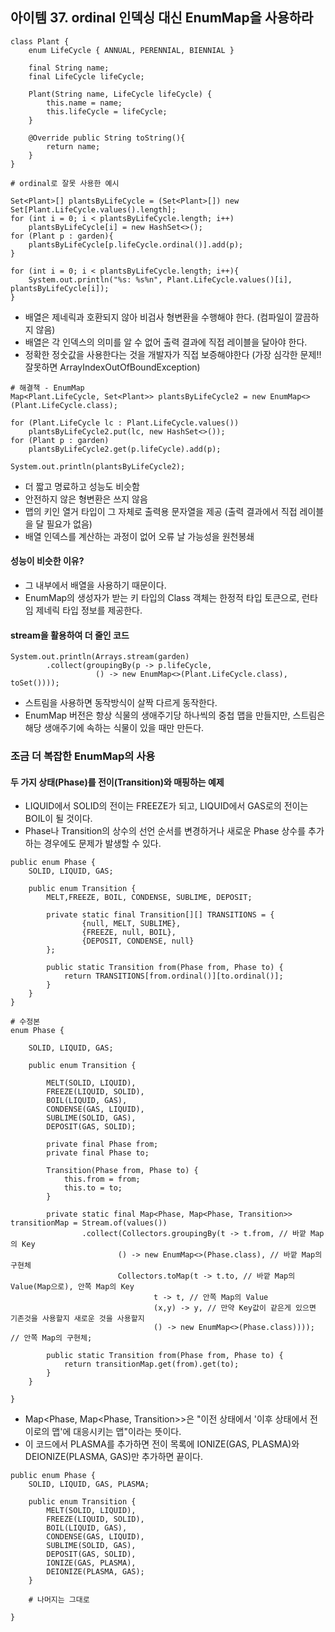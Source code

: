 ## 아이템 37. ordinal 인덱싱 대신 EnumMap을 사용하라
```
class Plant {
    enum LifeCycle { ANNUAL, PERENNIAL, BIENNIAL }

    final String name;
    final LifeCycle lifeCycle;
    
    Plant(String name, LifeCycle lifeCycle) {
        this.name = name;
        this.lifeCycle = lifeCycle;
    }
    
    @Override public String toString(){
        return name;
    }
}

# ordinal로 잘못 사용한 예시

Set<Plant>[] plantsByLifeCycle = (Set<Plant>[]) new Set[Plant.LifeCycle.values().length];
for (int i = 0; i < plantsByLifeCycle.length; i++)
	plantsByLifeCycle[i] = new HashSet<>();
for (Plant p : garden){
	plantsByLifeCycle[p.lifeCycle.ordinal()].add(p);
}

for (int i = 0; i < plantsByLifeCycle.length; i++){
	System.out.println("%s: %s%n", Plant.LifeCycle.values()[i], plantsByLifeCycle[i]);
}
```
- 배열은 제네릭과 호환되지 않아 비검사 형변환을 수행해야 한다. (컴파일이 깔끔하지 않음)
- 배열은 각 인덱스의 의미를 알 수 없어 출력 결과에 직접 레이블을 달아야 한다.
- 정확한 정숫값을 사용한다는 것을 개발자가 직접 보증해야한다 (가장 심각한 문제!! 잘못하면 ArrayIndexOutOfBoundException)

```
# 해결책 - EnumMap
Map<Plant.LifeCycle, Set<Plant>> plantsByLifeCycle2 = new EnumMap<>(Plant.LifeCycle.class);

for (Plant.LifeCycle lc : Plant.LifeCycle.values())
	plantsByLifeCycle2.put(lc, new HashSet<>());
for (Plant p : garden)
	plantsByLifeCycle2.get(p.lifeCycle).add(p);

System.out.println(plantsByLifeCycle2);
```
- 더 짧고 명료하고 성능도 비슷함
- 안전하지 않은 형변환은 쓰지 않음
- 맵의 키인 열거 타입이 그 자체로 출력용 문자열을 제공 (출력 결과에서 직접 레이블을 달 필요가 없음)
- 배열 인덱스를 계산하는 과정이 없어 오류 날 가능성을 원천봉쇄


#### 성능이 비슷한 이유?
- 그 내부에서 배열을 사용하기 때문이다.
- EnumMap의 생성자가 받는 키 타입의 Class 객체는 한정적 타입 토큰으로, 런타임 제네릭 타입 정보를 제공한다.


#### stream을 활용하여 더 줄인 코드
```
System.out.println(Arrays.stream(garden)
		.collect(groupingBy(p -> p.lifeCycle,
	  			   () -> new EnumMap<>(Plant.LifeCycle.class), toSet())));
```
- 스트림을 사용하면 동작방식이 살짝 다르게 동작한다.
- EnumMap 버전은 항상 식물의 생애주기당 하나씩의 중첩 맵을 만들지만, 스트림은 해당 생애주기에 속하는 식물이 있을 때만 만든다.


### 조금 더 복잡한 EnumMap의 사용
#### 두 가지 상태(Phase)를 전이(Transition)와 매핑하는 예제
- LIQUID에서 SOLID의 전이는 FREEZE가 되고, LIQUID에서 GAS로의 전이는 BOIL이 될 것이다.
- Phase나 Transition의 상수의 선언 순서를 변경하거나 새로운 Phase 상수를 추가하는 경우에도 문제가 발생할 수 있다.

```
public enum Phase {
    SOLID, LIQUID, GAS;

    public enum Transition {
        MELT,FREEZE, BOIL, CONDENSE, SUBLIME, DEPOSIT;

        private static final Transition[][] TRANSITIONS = {
                {null, MELT, SUBLIME},
                {FREEZE, null, BOIL},
                {DEPOSIT, CONDENSE, null}
        };

        public static Transition from(Phase from, Phase to) {
            return TRANSITIONS[from.ordinal()][to.ordinal()];
        }
    }
}

# 수정본
enum Phase {

    SOLID, LIQUID, GAS;

    public enum Transition {
        
        MELT(SOLID, LIQUID),
        FREEZE(LIQUID, SOLID),
        BOIL(LIQUID, GAS),
        CONDENSE(GAS, LIQUID),
        SUBLIME(SOLID, GAS),
        DEPOSIT(GAS, SOLID);

        private final Phase from;
        private final Phase to;

        Transition(Phase from, Phase to) {
            this.from = from;
            this.to = to;
        }

        private static final Map<Phase, Map<Phase, Transition>> transitionMap = Stream.of(values())
                .collect(Collectors.groupingBy(t -> t.from, // 바깥 Map의 Key
                        () -> new EnumMap<>(Phase.class), // 바깥 Map의 구현체
                        Collectors.toMap(t -> t.to, // 바깥 Map의 Value(Map으로), 안쪽 Map의 Key
                                t -> t, // 안쪽 Map의 Value
                                (x,y) -> y, // 만약 Key값이 같은게 있으면 기존것을 사용할지 새로운 것을 사용할지
                                () -> new EnumMap<>(Phase.class)))); // 안쪽 Map의 구현체;

        public static Transition from(Phase from, Phase to) {
            return transitionMap.get(from).get(to);
        }
    }

}
```
- Map<Phase, Map<Phase, Transition>>은 "이전 상태에서 '이후 상태에서 전이로의 맵'에 대응시키는 맵"이라는 뜻이다.
- 이 코드에서 PLASMA를 추가하면 전이 목록에 IONIZE(GAS, PLASMA)와 DEIONIZE(PLASMA, GAS)만 추가하면 끝이다.

```
public enum Phase {
    SOLID, LIQUID, GAS, PLASMA;

    public enum Transition {
        MELT(SOLID, LIQUID),
        FREEZE(LIQUID, SOLID),
        BOIL(LIQUID, GAS),
        CONDENSE(GAS, LIQUID),
        SUBLIME(SOLID, GAS),
        DEPOSIT(GAS, SOLID),
        IONIZE(GAS, PLASMA),
        DEIONIZE(PLASMA, GAS);
    }
    
	# 나머지는 그대로
    
}
```
